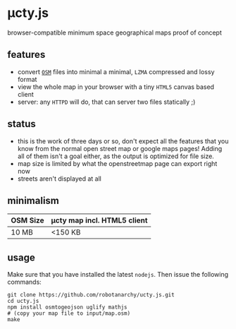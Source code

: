 # µcty.js
browser-compatible minimum space geographical maps proof of concept

## features
* convert [`OSM`](http://openstreetmap.org) files into minimal a minimal, `LZMA` compressed and lossy format
* view the whole map in your browser with a tiny `HTML5` canvas based client
* server: any `HTTPD` will do, that can server two files statically ;)

## status
* this is the work of three days or so, don't expect all the features that you know from the normal open street map or google maps pages! Adding all of them isn't a goal either, as the output is optimized for file size.
* map size is limited by what the openstreetmap page can export right now
* streets aren't displayed at all

## minimalism
|OSM Size|µcty map incl. HTML5 client|
---------|---------------------------------
|10 MB| <150 KB|

## usage
Make sure that you have installed the latest `nodejs`. Then issue the following commands:
```shell
git clone https://github.com/robotanarchy/ucty.js.git
cd ucty.js
npm install osmtogeojson uglify mathjs
# (copy your map file to input/map.osm)
make
```

